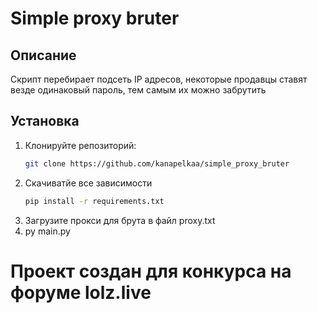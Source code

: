 # Simple proxy bruter


## Описание 

Скрипт перебирает подсеть IP адресов, некоторые продавцы ставят везде одинаковый пароль, тем самым их можно забрутить 

## Установка

1. Клонируйте репозиторий:
   ```bash
   git clone https://github.com/kanapelkaa/simple_proxy_bruter
2. Скачиватйе все зависимости
   ```bash
   pip install -r requirements.txt
3. Загрузите прокси для брута в файл proxy.txt
4. py main.py
   
# Проект создан для конкурса на форуме lolz.live
